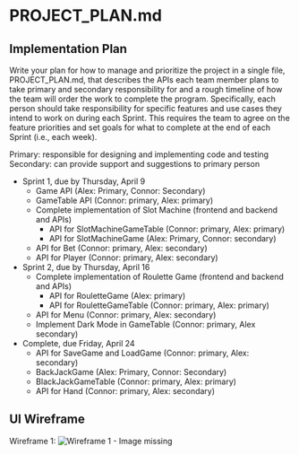 # PROJECT_PLAN.md  

## Implementation Plan  
Write your plan for how to manage and prioritize the project in a single file, PROJECT_PLAN.md, that describes the APIs each team member plans to take primary and secondary responsibility for and a rough timeline of how the team will order the work to complete the program. Specifically, each person should take responsibility for specific features and use cases they intend to work on during each Sprint. This requires the team to agree on the feature priorities and set goals for what to complete at the end of each Sprint (i.e., each week).

Primary: responsible for designing and implementing code and testing  
Secondary: can provide support and suggestions to primary person

* Sprint 1, due by Thursday, April 9
  * Game API (Alex: Primary, Connor: Secondary)
  * GameTable API (Connor: primary, Alex: primary)
  * Complete implementation of Slot Machine (frontend and backend and APIs)
    * API for SlotMachineGameTable (Connor: primary, Alex: primary)
    * API for SlotMachineGame (Alex: Primary, Connor: secondary)
  * API for Bet (Connor: primary, Alex: secondary)
  * API for Player (Connor: primary, Alex: secondary)
* Sprint 2, due by Thursday, April 16
  * Complete implementation of Roulette Game (frontend and backend and APIs)
    * API for RouletteGame (Alex: primary)
    * API for RouletteGameTable (Connor: primary, Alex: primary)
  * API for Menu (Connor: primary, Alex: secondary)
  * Implement Dark Mode in GameTable (Connor: primary, Alex secondary)
* Complete, due Friday, April 24
  * API for SaveGame and LoadGame (Connor: primary, Alex: secondary)
  * BackJackGame (Alex: Primary, Connor: Secondary)
  * BlackJackGameTable (Connor: primary, Alex: primary)
  * API for Hand (Connor: primary, Alex: secondary)

## UI Wireframe

Wireframe 1: 
![Wireframe 1 - Image missing](wireframe1.png "Wireframe 1")
